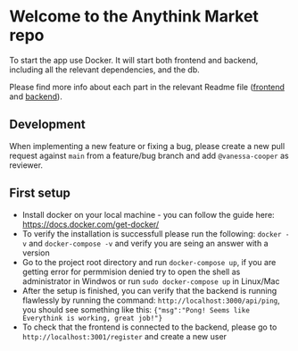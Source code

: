 # Welcome to the Anythink Market repo

To start the app use Docker. It will start both frontend and backend, including all the relevant dependencies, and the db.

Please find more info about each part in the relevant Readme file ([frontend](frontend/readme.md) and [backend](backend/README.md)).

## Development

When implementing a new feature or fixing a bug, please create a new pull request against `main` from a feature/bug branch and add `@vanessa-cooper` as reviewer.

## First setup

* Install docker on your local machine - you can follow the guide here: https://docs.docker.com/get-docker/
* To verify the installation is successfull please run the following: `docker -v` and `docker-compose -v` and verify you are seing an answer with a version
* Go to the project root directory and run `docker-compose up`, if you are getting error for permmision denied try to open the shell as administrator in Windwos or run `sudo docker-compose up` in Linux/Mac
* After the setup is finished, you can verify that the backend is running flawlessly by running the command: `http://localhost:3000/api/ping`, you should see something like this: `{"msg":"Pong! Seems like Everythink is working, great job!"}`
* To check that the frontend is connected to the backend, please go to `http://localhost:3001/register` and create a new user
